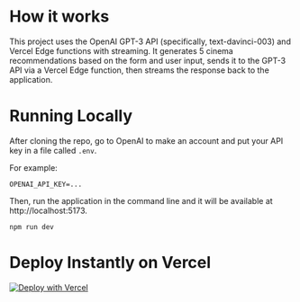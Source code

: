 # How it works

This project uses the OpenAI GPT-3 API (specifically, text-davinci-003) and Vercel Edge functions with streaming. It generates 5 cinema recommendations based on the form and user input, sends it to the GPT-3 API via a Vercel Edge function, then streams the response back to the application.

# Running Locally

After cloning the repo, go to OpenAI to make an account and put your API key in a file called `.env`.

For example:

`OPENAI_API_KEY=...`

Then, run the application in the command line and it will be available at http://localhost:5173.

`npm run dev`

# Deploy Instantly on Vercel


[![Deploy with Vercel](https://vercel.com/button)](https://vercel.com/new/clone?repository-url=https%3A%2F%2Fgithub.com%2FStephDietz%2Fwatch-this&env=OPENAI_API_KEY,OMDB_API_KEY&envDescription=Go%20to%20Open%20AI.%20Sign%20up.%20Get%20your%20API%20key.%20%20Enter%20the%20API%20key%20in%20ENV%20Variables%20and%20LFG!!!%20%20%20After%20that%20head%20to%20https%3A%2F%2Fwww.omdbapi.com%2F%20sign%20up%20and%20follow%20the%20instructions%20to%20get%20your%20API%20key.%20Enter%20it%20and%20LFG!!!&envLink=https%3A%2F%2Fplatform.openai.com%2Faccount%2Fapi-keys)
